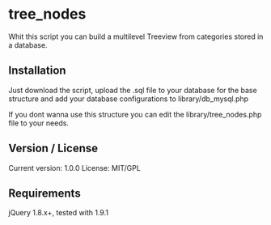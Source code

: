 tree_nodes
==========

Whit this script you can build a multilevel Treeview from categories stored in a database.

Installation
------------

Just download the script, upload the .sql file to your database for the base structure and add your database configurations to library/db_mysql.php

If you dont wanna use this structure you can edit the library/tree_nodes.php file to your needs.

Version / License 
-----------------

Current version: 1.0.0
License: MIT/GPL

Requirements
------------

jQuery 1.8.x+, tested with 1.9.1
